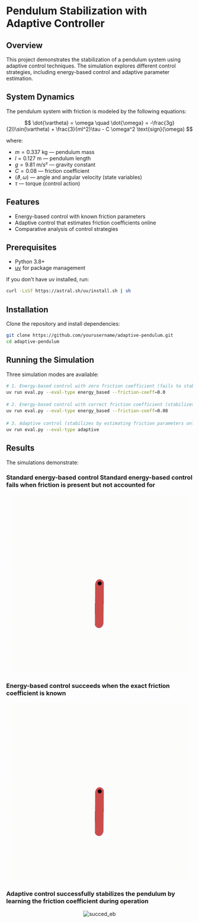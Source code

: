 # Pendulum Stabilization with Adaptive Controller

## Overview

This project demonstrates the stabilization of a pendulum system using adaptive control techniques. The simulation explores different control strategies, including energy-based control and adaptive parameter estimation.

## System Dynamics

The pendulum system with friction is modeled by the following equations:

$$
\dot{\vartheta} = \omega \quad \dot{\omega} = -\frac{3g}{2l}\sin(\vartheta) + \frac{3}{ml^2}\tau - C \omega^2 \text{sign}(\omega)
$$

where:
- $m = 0.337$ kg — pendulum mass
- $l = 0.127$ m — pendulum length
- $g = 9.81$ m/s² — gravity constant
- $C = 0.08$ — friction coefficient
- $(\vartheta, \omega)$ — angle and angular velocity (state variables)
- $\tau$ — torque (control action)

## Features

- Energy-based control with known friction parameters
- Adaptive control that estimates friction coefficients online
- Comparative analysis of control strategies

## Prerequisites

- Python 3.8+
- [uv](https://github.com/astral-sh/uv) for package management

If you don't have uv installed, run:

```bash
curl -LsSf https://astral.sh/uv/install.sh | sh
```

## Installation

Clone the repository and install dependencies:

```bash
git clone https://github.com/yourusername/adaptive-pendulum.git
cd adaptive-pendulum
```

## Running the Simulation

Three simulation modes are available:

```bash
# 1. Energy-based control with zero friction coefficient (fails to stabilize)
uv run eval.py --eval-type energy_based --friction-coeff=0.0

# 2. Energy-based control with correct friction coefficient (stabilizes)
uv run eval.py --eval-type energy_based --friction-coeff=0.08

# 3. Adaptive control (stabilizes by estimating friction parameters online)
uv run eval.py --eval-type adaptive
```

## Results

The simulations demonstrate:
### Standard energy-based control Standard energy-based control fails when friction is present but not accounted for


<p align="center">
  <img src="videos/adaptive/output.gif" alt="failed">
</p>

### Energy-based control succeeds when the exact friction coefficient is known
<p align="center">
  <img src="videos/energy_based_friction_coef_0.08/output.gif" alt="succed_eb">
</p>

### Adaptive control successfully stabilizes the pendulum by learning the friction coefficient during operation

<p align="center">
  <img src="videos/energy_based_friction_coef_0.00/output.gif" alt="succed_eb">
</p>